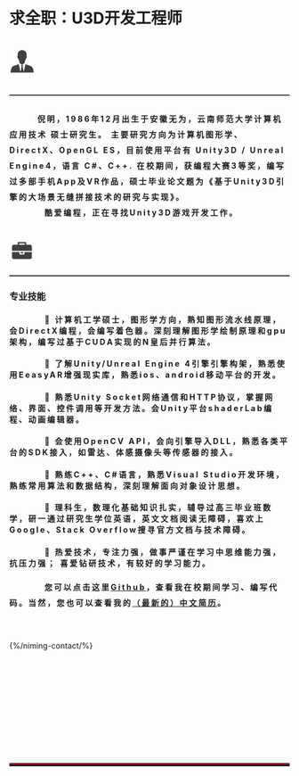 <style type="text/css">
h4 {letter-spacing: 3px}
p{line-height:2em;}
</style>
<h1 class="intro">求全职：U3D开发工程师<h1>
<img src="/niming-img/icon/info.png" alt="我">
<hr style="height:1px;border:none;border-top:1px solid #555555;" />
<h4><p>
&nbsp;&nbsp;&nbsp;&nbsp;&nbsp;&nbsp;&nbsp;&nbsp;倪明，1986年12月出生于安徽无为，云南师范大学<STRONG>计算机应用技术 硕士研究生</STRONG>。
主要研究方向为<b>计算机图形学、DirectX、OpenGL ES</b>，目前使用平台有<STRONG> Unity3D / Unreal Engine4</STRONG>，语言 <STRONG>C#、C++</STRONG>.
在校期间，获编程大赛3等奖，编写过多部手机App及VR作品，硕士毕业论文题为《基于Unity3D引擎的大场景无缝拼接技术的研究与实现》。<br>
&nbsp;&nbsp;&nbsp;&nbsp;&nbsp;&nbsp;&nbsp;&nbsp;&nbsp;&nbsp;酷爱编程，正在寻找Unity3D游戏开发工作。</p></h4>
<br>
<img src="/niming-img/icon/skill.png" alt="我">
<hr style="height:1px;border:none;border-top:1px solid #555555;" />
<h3>专业技能</h3>
<h4>
 &nbsp;&nbsp;&nbsp;&nbsp;&nbsp;&nbsp;&nbsp;&nbsp;&nbsp;&nbsp;	计算机工学硕士，图形学方向，熟知图形流水线原理，会DirectX编程，会编写着色器。深刻理解图形学绘制原理和gpu架构，编写过基于CUDA实现的N皇后并行算法。 </h4>

<h4>
 &nbsp;&nbsp;&nbsp;&nbsp;&nbsp;&nbsp;&nbsp;&nbsp;&nbsp;&nbsp;	了解Unity/Unreal Engine 4引擎引擎构架，熟悉使用EeasyAR增强现实库，熟悉ios、android移动平台的开发。</h4>

<h4>
 &nbsp;&nbsp;&nbsp;&nbsp;&nbsp;&nbsp;&nbsp;&nbsp;&nbsp;&nbsp;	熟悉Unity Socket网络通信和HTTP协议，掌握网络、界面、控件调用等开发方法。会Unity平台shaderLab编程、动画编辑器。 </h4>

<h4>
 &nbsp;&nbsp;&nbsp;&nbsp;&nbsp;&nbsp;&nbsp;&nbsp;&nbsp;&nbsp;	会使用OpenCV API，会向引擎导入DLL，熟悉各类平台的SDK接入，如雷达、体感摄像头等传感器的接入。</h4>

<h4>
 &nbsp;&nbsp;&nbsp;&nbsp;&nbsp;&nbsp;&nbsp;&nbsp;&nbsp;&nbsp;	熟练C++、C#语言，熟悉Visual Studio开发环境，熟练常用算法和数据结构，深刻理解面向对象设计思想。</h4>
 
<h4>
 &nbsp;&nbsp;&nbsp;&nbsp;&nbsp;&nbsp;&nbsp;&nbsp;&nbsp;&nbsp;	理科生，数理化基础知识扎实，辅导过高三毕业班数学，研一通过研究生学位英语，英文文档阅读无障碍，喜欢上Google、Stack Overflow搜寻官方文档与技术障碍。</h4>

<h4>
 &nbsp;&nbsp;&nbsp;&nbsp;&nbsp;&nbsp;&nbsp;&nbsp;&nbsp;&nbsp;	热爱技术，专注力强，做事严谨在学习中思维能力强，抗压力强； 喜爱钻研技术，有较好的学习能力。</h4>


 <h4><p>&nbsp;&nbsp;&nbsp;&nbsp;&nbsp;&nbsp;&nbsp;&nbsp;&nbsp;&nbsp;您可以点击这里<a href="https://github.com/zhouniyao">Github</a>，查看我在校期间学习、编写代码。当然，您也可以查看我的<a href="/niming-resume/">（最新的）中文简历</a>。</p></h4>
<br>

{%/niming-contact/%}


<br><br><br>
<br><br><br>
<hr style="height:3px;border:none;border-top:3px double red;" />

